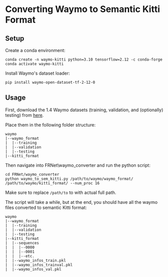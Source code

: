# Converting Waymo to Semantic Kitti Format

## Setup
Create a conda environment:
```
conda create -n waymo-kitti python=3.10 tensorflow=2.12 -c conda-forge
conda activate waymo-kitti
```

Install Waymo's dataset loader:
```
pip install waymo-open-dataset-tf-2-12-0
```

## Usage

First, download the 1.4 Waymo datasets (training, validation, and  (optionally) testing) from [here](https://waymo.com/open/download/).

Place them in the following folder structure:
```
waymo
|--waymo_format
|  |--training
|  |--validation
|  |--testing
|--kitti_format
```

Then navigate into FRNet\waymo_converter and run the python script:
```
cd FRNet/waymo_converter
python waymo_to_sem_kitti.py /path/to/waymo/waymo_format/ /path/to/waymo/kitti_format/ --num_proc 16
```

Make sure to replace `/path/to` to with actual full path.

The script will take a while, but at the end, you should have all the waymo files converted to semantic Kitti format:

```
waymo
|--waymo_format
|  |--training
|  |--validation
|  |--testing
|--kitti_format
|  |--sequences
|  |  |--0000
|  |  |--0001
|  |  |--etc.
|  |--waymo_infos_train.pkl
|  |--waymo_infos_trainval.pkl
|  |--waymo_infos_val.pkl
```